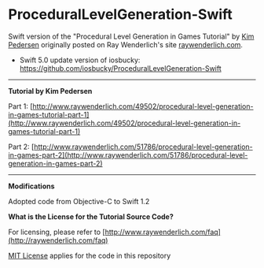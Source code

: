 # ProceduralLevelGeneration-Swift
Swift version of the "Procedural Level Generation in Games Tutorial" by [Kim Pedersen](https://twitter.com/@twofly3) originally posted on Ray Wenderlich's site [raywenderlich.com](http://www.raywenderlich.com/).
- Swift 5.0 update version of iosbucky: 
https://github.com/iosbucky/ProceduralLevelGeneration-Swift
---
**Tutorial by Kim Pedersen**

Part 1: [http://www.raywenderlich.com/49502/procedural-level-generation-in-games-tutorial-part-1](http://www.raywenderlich.com/49502/procedural-level-generation-in-games-tutorial-part-1)

Part 2: [http://www.raywenderlich.com/51786/procedural-level-generation-in-games-part-2](http://www.raywenderlich.com/51786/procedural-level-generation-in-games-part-2)

---
**Modifications**

Adopted code from Objective-C to Swift 1.2

**What is the License for the Tutorial Source Code?**

For licensing, please refer to [http://www.raywenderlich.com/faq](http://raywenderlich.com/faq)

[MIT License](http://opensource.org/licenses/MIT) applies for the code in this repository
